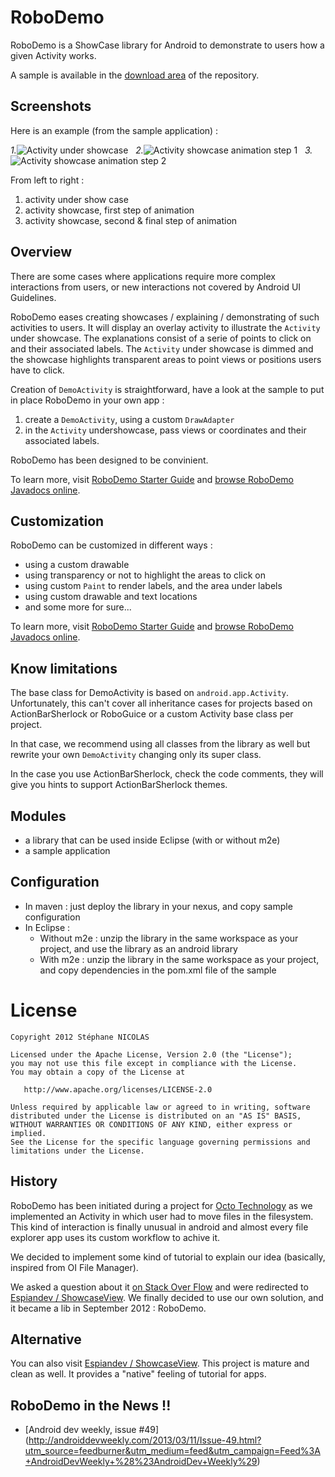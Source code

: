 RoboDemo
========

RoboDemo is a ShowCase library for Android to demonstrate to users how a given Activity works.

A sample is available in the [download area](https://github.com/stephanenicolas/RoboDemo/downloads) of the repository.

Screenshots 
-----------

Here is an example (from the sample application) :

*1.*![Activity under showcase](https://github.com/stephanenicolas/RoboDemo/raw/master/docs/activity-under-showcase-small.png "Activity under showcase")
&nbsp;
*2.*![Activity showcase animation step 1](https://raw.github.com/stephanenicolas/RoboDemo/master/docs/activity-showcase-animation-1-small.png "Activity showcase animation step 1")
&nbsp;
*3.*![Activity showcase animation step 2](https://raw.github.com/stephanenicolas/RoboDemo/master/docs/activity-showcase-animation-2-small.png "Activity showcase animation step 2")

From left to right : 

1. activity under show case
2. activity showcase, first step of animation
3. activity showcase, second & final step of animation

Overview
--------

There are some cases where applications require more complex interactions from users,
or new interactions not covered by Android UI Guidelines.

RoboDemo eases creating showcases / explaining / demonstrating of such activities to users.
It will display an overlay activity to illustrate the `Activity` under showcase. The explanations consist of a serie of
points to click on and their associated labels. The  `Activity` under showcase is dimmed and the showcase highlights
transparent areas to point views or positions users have to click.

Creation of `DemoActivity` is straightforward, have a look at the sample to put in place RoboDemo in your own app :

1. create a `DemoActivity`, using a custom `DrawAdapter`
2. in the `Activity` undershowcase, pass views or coordinates and their associated labels. 

RoboDemo has been designed to be convinient.

To learn more, visit [RoboDemo Starter Guide](https://github.com/stephanenicolas/RoboDemo/wiki/RoboDemo-Starter-Guide) and [browse RoboDemo Javadocs online](http://stephanenicolas.github.com/RoboDemo/apidocs/index.html).

Customization 
-------------

RoboDemo can be customized in different ways : 
* using a custom drawable
* using transparency or not to highlight the areas to click on
* using custom `Paint` to render labels, and the area under labels
* using custom drawable and text locations
* and some more for sure...

To learn more, visit [RoboDemo Starter Guide](https://github.com/stephanenicolas/RoboDemo/wiki/RoboDemo-Starter-Guide) and [browse RoboDemo Javadocs online](http://stephanenicolas.github.com/RoboDemo/apidocs/index.html).


Know limitations
----------------

The base class for DemoActivity is based on `android.app.Activity`. Unfortunately, this can't cover all inheritance cases for projects
based on ActionBarSherlock or RoboGuice or a custom Activity base class per project.

In that case, we recommend using all classes from the library as well but rewrite your own `DemoActivity` changing only its super class.

In the case you use ActionBarSherlock, check the code comments, they will give you hints to support ActionBarSherlock themes.

Modules 
-------

* a library that can be used inside Eclipse (with or without m2e)
* a sample application

Configuration
-------------

* In maven : just deploy the library in your nexus, and copy sample configuration
* In Eclipse :
  * Without m2e : unzip the library in the same workspace as your project, and use the library as an android library
  * With m2e : unzip the library in the same workspace as your project, and copy dependencies in the pom.xml file of the sample 
  

License
=======

    Copyright 2012 Stéphane NICOLAS

    Licensed under the Apache License, Version 2.0 (the "License");
    you may not use this file except in compliance with the License.
    You may obtain a copy of the License at

       http://www.apache.org/licenses/LICENSE-2.0

    Unless required by applicable law or agreed to in writing, software
    distributed under the License is distributed on an "AS IS" BASIS,
    WITHOUT WARRANTIES OR CONDITIONS OF ANY KIND, either express or implied.
    See the License for the specific language governing permissions and
    limitations under the License.


History
-------

RoboDemo has been initiated during a project for [Octo Technology](http://www.octo.com) as we implemented an Activity in which user had to move files in the filesystem.
This kind of interaction is finally unusual in android and almost every file explorer app uses its custom workflow to achive it.

We decided to implement some kind of tutorial to explain our idea (basically, inspired from OI File Manager).

We asked a question about it [on Stack Over Flow](http://stackoverflow.com/q/12148381/693752) and were redirected to 
[Espiandev / ShowcaseView](https://github.com/Espiandev/ShowcaseView). We finally decided to use our own solution, and it became a 
lib in September 2012 : RoboDemo.

Alternative
------------

You can also visit [Espiandev / ShowcaseView](https://github.com/Espiandev/ShowcaseView). This project is mature and clean as well.
It provides a "native" feeling of tutorial for apps.

RoboDemo in the News !!
-----------------------

* [Android dev weekly, issue #49] (http://androiddevweekly.com/2013/03/11/Issue-49.html?utm_source=feedburner&utm_medium=feed&utm_campaign=Feed%3A+AndroidDevWeekly+%28%23AndroidDev+Weekly%29)
